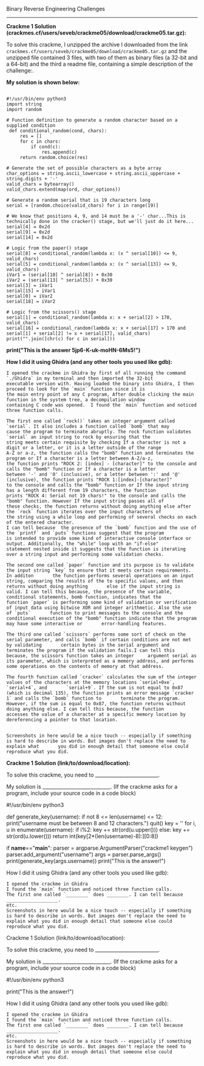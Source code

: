 Binary Reverse Engineering Challenges

---

**Crackme 1 Solution (crackmes.cf/users/seveb/crackme05/download/crackme05.tar.gz):**

To solve this crackme, I unzipped the archive I downloaded from the link `crackmes.cf/users/seveb/crackme05/download/crackme05.tar.gz` and the unzipped file contained 3 files, with two of them as binary files (a 32-bit and a 64-bit) and the third a readme file, containing a simple description of the challenge:.

**My solution is shown below:**
<pre><code>
#!/usr/bin/env python3
import string
import random

# Function definition to generate a random character based on a supplied condition
 def conditional_random(cond, chars):
     res = []
     for c in chars:
         if cond(c):
             res.append(c)
     return random.choice(res)

# Generate the set of possible characters as a byte array
char_options = string.ascii_lowercase + string.ascii_uppercase + string.digits + '-'
valid_chars = bytearray()
valid_chars.extend(map(ord, char_options))

# Generate a random serial that is 19 characters long
serial = [random.choice(valid_chars) for i in range(19)]

# We know that positions 4, 9, and 14 must be a '-' char...This is technically done in the cracker() stage, but we'll just do it here...
serial[4] = 0x2d
serial[9] = 0x2d
serial[14] = 0x2d

# Logic from the paper() stage
serial[8] = conditional_random(lambda x: (x ^ serial[10]) <= 9, valid_chars)
serial[5] = conditional_random(lambda x: (x ^ serial[13]) <= 9, valid_chars)
iVar1 = (serial[10] ^ serial[8]) + 0x30
iVar2 = (serial[13] ^ serial[5]) + 0x30
serial[3] = iVar1
serial[15] = iVar1
serial[0] = iVar2
serial[18] = iVar2

# Logic from the scissors() stage
serial[1] = conditional_random(lambda x: x + serial[2] > 170, valid_chars)
serial[16] = conditional_random(lambda x: x + serial[17] > 170 and serial[1] + serial[2] != x + serial[17], valid_chars)
print("".join([chr(c) for c in serial]))
</pre></code>

**print("This is the answer 5jp6-K-uk-moHN-6Ms5!")**

**How I did it using Ghidra (and any other tools you used like gdb):**

    I opened the crackme in Ghidra by first of all running the command `./Ghidra` in my terminal and then imported the 32-bit
    executable version with. Having loaded the binary into Ghidra, I then proceed to look for the `main` function since it is
    the main entry point of any C program, After double clicking the main function in the system tree, a decompilation window 
    containing C code was opened.  I found the `main` function and noticed three function calls. 
    
    The first one called `rock()` takes an integer argument called `serial`. It also includes a function called `bomb` that may
    cause the program to terminate abruptly. The rock function validates `serial` an input string to rock by ensuring that the 
    string meets certain requisite by checking If a character is not a digit or a letter, or it is a letter outside of the range 
    A-Z or a-z, the function calls the "bomb" function and terminates the program or If a character is a letter between A-Z/a-z, 
    the function prints "ROCK 2: [index] - [character]" to the console and calls the "bomb" function or If a character is a letter
    between '-' and '0' (inclusive), or a letter between ':' and '@' (inclusive), the function prints "ROCK 1:[index]-[character]" 
    to the console and calls the "bomb" function or If the input string has a length different from 19 characters, the function 
    prints "ROCK 4: Serial not 19 chars!" to the console and calls the "bomb" function. However If the input string passes all of 
    these checks, the function returns without doing anything else after the `rock` function iterates over the input characters of
    the string using a while loop and performing of several checks on each of the entered character.
    I can tell because  the presence of the `bomb` function and the use of the `printf` and `puts` functions suggest that the program
    is intended to provide some kind of interactive console interface or output. Additionally, the "while" loop with an "if-else"
    statement nested inside it suggests that the function is iterating over a string input and performing some validation checks.
    
    The second one called `paper` function and its purpose is to validate the input string `key` to ensure that it meets certain requirements. In additon       the function performs several operations on an input string, comparing the results of the to specific values, and then returns without doing anything       else if the input string is valid. I can tell this because, the presence of the variable, conditional statements, bomb function, indicates that the         function `paper` is performing some kind of validation or verification of input data using bitwise XOR and integer arithmetic. Also the use of `puts`       function to print messages to the console and the conditional execution of the "bomb" function indicate that the program may have some interactive or       error-handling features.
    
    The third one called `scissors` performs some sort of check on the serial parameter, and calls `bomb` if certain conditions are not met by validating       certain bytes in the serial argument and terminates the program if the validation fails.I can tell this because, the scissors function takes an integer     argument serial as its parameter, which is interpreted as a memory address, and performs some operations on the contents of memory at that address.

    The fourth function called `cracker` calculates the sum of the integer values of the characters at the memory locations `serial+0xe`, `serial+4`, and       `serial+9`. If the sum is not equal to 0x87 (which is decimal 135), the function prints an error message `cracker 1` and calls the `bomb` function to       terminate the program. However, if the sum is equal to 0x87, the function returns without doing anything else. I can tell this because, the function       accesses the value of a character at a specific memory location by dereferencing a pointer to that location.
    
    
    Screenshots in here would be a nice touch -- especially if something is hard to describe in words. But images don't replace the need to explain what       you did in enough detail that someone else could reproduce what you did.

 

**Crackme 1 Solution (link/to/download/location):**

To solve this crackme, you need to __________________________.

My solution is ____________________________. (If the crackme asks for a program, include your source code in a code block)

#!/usr/bin/env python3

def generate_key(username):
    if not 8 <= len(username) <= 12:
        print("username must be between 8 and 12 characters.")
        quit()
    key = '' 
    for i, u in enumerate(username):
        if i%2:
            key += str(ord(u.upper()))
        else:
            key += str(ord(u.lower()))
    return int(key[2*(len(username)-8):][0:8])

if __name__=="__main__":
    parser = argparse.ArgumentParser("crackme1 keygen")
    parser.add_argument("username")
    args = parser.parse_args()
    print(generate_key(args.username))
print("This is the answer!")

How I did it using Ghidra (and any other tools you used like gdb):

    I opened the crackme in Ghidra
    I found the `main` function and noticed three function calls.
    The first one called `________` does ________. I can tell because ___________________.
    etc.
    Screenshots in here would be a nice touch -- especially if something is hard to describe in words. But images don't replace the need to explain what you did in enough detail that someone else could reproduce what you did.



Crackme 1 Solution (link/to/download/location):

To solve this crackme, you need to __________________________.

My solution is ____________________________. (If the crackme asks for a program, include your source code in a code block)

#!/usr/bin/env python3


print("This is the answer!")

How I did it using Ghidra (and any other tools you used like gdb):

    I opened the crackme in Ghidra
    I found the `main` function and noticed three function calls.
    The first one called `________` does ________. I can tell because ___________________.
    etc.
    Screenshots in here would be a nice touch -- especially if something is hard to describe in words. But images don't replace the need to explain what you did in enough detail that someone else could reproduce what you did.
